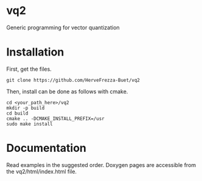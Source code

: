 # vq2
Generic programming for vector quantization

# Installation

First, get the files.

``` 
git clone https://github.com/HerveFrezza-Buet/vq2
``` 


Then, install can be done as follows with cmake.

``` 
cd <your_path_here>/vq2
mkdir -p build
cd build
cmake .. -DCMAKE_INSTALL_PREFIX=/usr
sudo make install
``` 


# Documentation

Read examples in the suggested order. Doxygen pages are accessible from the vq2/html/index.html file.



